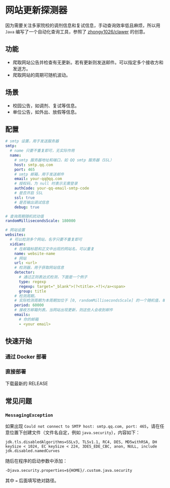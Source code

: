 # 网站更新探测器

因为需要关注多家院校的调剂信息和复试信息，手动查询效率低且麻烦，所以用 `Java` 编写了一个自动化查询工具，参照了 [zhongy1026/clawer](https://github.com/zhongy1026/clawer) 的创意。

## 功能

* 爬取网站公告并检查有无更新。若有更新则发送邮件。可以指定多个接收方和发送方。
* 爬取网站的周期可随机波动。

## 场景

* 校园公告，如调剂、复试等信息。
* 单位公告，如外出、放假等信息。

## 配置

```yaml
# smtp 设置，用于发送服务器
smtp:
  # name 只要不重复即可，无实际作用
  name:
    # smtp 服务器地址和端口，如 QQ smtp 服务器（SSL）
    host: smtp.qq.com
    port: 465
    # smtp 邮箱，用于发送邮件
    email: your-qq@qq.com
    # 授权码，为 null 时表示无需登录
    authCode: your-qq-email-smtp-code
    # 是否开启 SSL
    ssl: true
    # 是否输出调试信息
    debug: true

# 查询周期随机扰动值
randomMillisecondsScale: 180000

# 网站设置
websites:
  # 可以检测多个网站，名字只要不重复即可
  xidian:
    # 在邮箱标题和正文中出现的网站名，可以重复
    name: website-name
    # 网站
    url: <url>
    # 检测器，用于获取网站信息
    detector:
      # 通过正则表达式检测，下面是一个例子
      type: regexp
      regexp: target="_blank">(?<title>.+?)</a><span>
      group: title
    # 检测周期。
    # 实际检测周期为本周期加位于 [0, randomMillisecondsScale] 的一个随机值，单位毫秒
    period: 60000
    # 接收方邮箱列表。当网站出现更新，则这些人会收到邮件
    emails:
      # 你的邮箱
      - <your email>
```

## 快速开始

### 通过 Docker 部署

### 直接部署

下载最新的 RELEASE

## 常见问题

### `MessagingException`

如果出现 `Could not connect to SMTP host: smtp.qq.com, port: 465`，请在任意位置下创建文件（文件名自定，例如 `java.security`），内容如下：

```
jdk.tls.disabledAlgorithms=SSLv3, TLSv1.1, RC4, DES, MD5withRSA, DH keySize < 1024, EC keySize < 224, 3DES_EDE_CBC, anon, NULL, include jdk.disabled.namedCurves
```

随后在程序的启动参数中添加：

```
-Djava.security.properties=${HOME}/.custom.java.security
```

其中 `=` 后面填写绝对路径。
